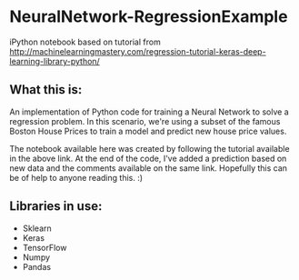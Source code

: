 # NeuralNetwork-RegressionExample
iPython notebook based on tutorial from http://machinelearningmastery.com/regression-tutorial-keras-deep-learning-library-python/

## What this is:
An implementation of Python code for training a Neural Network to solve a regression problem. In this scenario, we're using a subset of the famous Boston House Prices to train a model and predict new house price values.

The notebook available here was created by following the tutorial available in the above link. At the end of the code, I've added a prediction based on new data and the comments available on the same link.
Hopefully this can be of help to anyone reading this. :)

## Libraries in use:
- Sklearn
- Keras
- TensorFlow
- Numpy
- Pandas
